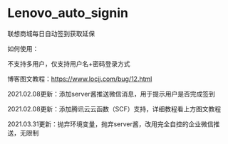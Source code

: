# Lenovo_auto_signin

联想商城每日自动签到获取延保

如何使用：

不支持多用户，仅支持用户名+密码登录方式

博客图文教程：https://www.locjj.com/bug/12.html

2021.02.08更新：添加server酱推送微信消息，用于提示用户是否完成签到

2021.02.08更新：添加腾讯云云函数（SCF）支持，详细教程看上方图文教程

2021.03.31更新：抛弃环境变量，抛弃server酱，改用完全自控的企业微信推送，无限制
